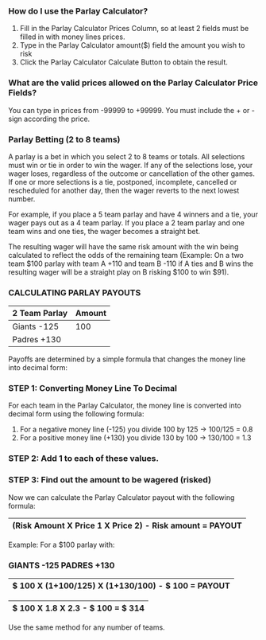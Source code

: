 ### How do I use the Parlay Calculator?
1. Fill in the Parlay Calculator Prices Column, so at least 2 fields must be filled in with money lines prices.
2. Type in the Parlay Calculator amount($) field the amount you wish to risk
3. Click the Parlay Calculator Calculate Button to obtain the result.

### What are the valid prices allowed on the Parlay Calculator Price Fields?

You can type in prices from -99999 to +99999. You must include the + or - sign according the price.

### Parlay Betting (2 to 8 teams)

A parlay is a bet in which you select 2 to 8 teams or totals. All selections must win or tie in order to win the wager. If any of the selections lose, your wager loses, regardless of the outcome or cancellation of the other games. If one or more selections is a tie, postponed, incomplete, cancelled or rescheduled for another day, then the wager reverts to the next lowest number.

For example, if you place a 5 team parlay and have 4 winners and a tie, your wager pays out as a 4 team parlay. If you place a 2 team parlay and one team wins and one ties, the wager becomes a straight bet.

The resulting wager will have the same risk amount with the win being calculated to reflect the odds of the remaining team (Example: On a two team $100 parlay with team A +110 and team B -110 if A ties and B wins the resulting wager will be a straight play on B risking $100 to win $91).


### CALCULATING PARLAY PAYOUTS

| 2 Team Parlay | Amount |
|---------------|--------|
| Giants -125   | 100    |  
| Padres +130   |        | 

Payoffs are determined by a simple formula that changes the money line into decimal form:

### STEP 1: Converting Money Line To Decimal

For each team in the Parlay Calculator, the money line is converted into decimal form using the following formula:

1. For a negative money line (-125) you divide 100 by 125 -> 100/125 = 0.8
2. For a positive money line (+130) you divide 130 by 100 -> 130/100 = 1.3

### STEP 2: Add 1 to each of these values.

### STEP 3: Find out the amount to be wagered (risked)

Now we can calculate the Parlay Calculator payout with the following formula:

| (Risk Amount	X	Price 1	X	Price 2)	-	Risk amount	=	PAYOUT |
|----------------------------------------------------------------------|

Example: For a $100 parlay with:

### GIANTS -125 PADRES +130

| $ 100	X	(1+100/125)	X	(1+130/100)	-	$ 100	=	PAYOUT |
|--------------------------------------------------------------|

| $ 100	X	1.8	X	2.3	-	$ 100	=	$ 314                  |
|--------------------------------------------------------------|

Use the same method for any number of teams.